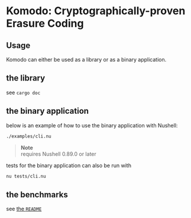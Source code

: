 # Komodo: Cryptographically-proven Erasure Coding

## Usage
Komodo can either be used as a library or as a binary application.

## the library
see `cargo doc`

## the binary application
below is an example of how to use the binary application with Nushell:
```bash
./examples/cli.nu
```

> **Note**  
> requires Nushell 0.89.0 or later

tests for the binary application can also be run with
```bash
nu tests/cli.nu
```

## the benchmarks
see [the `README`](examples/benches/README.md)

